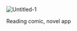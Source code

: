 ![Untitled-1](https://github.com/nguyenhunq221/DocTruyen/assets/93783581/cf2b5ed1-b6c5-4acd-9144-9ae9d3306bd0)

Reading comic, novel app

